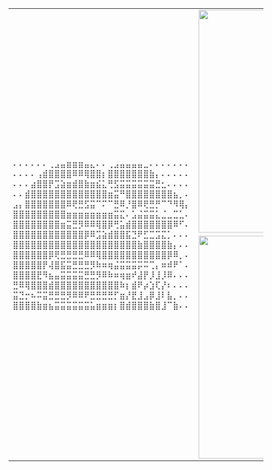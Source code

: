 <table border="0" align="center">
<tr>
<td align="center" width="324" rowspan="3" border="0">
<p>
⠄⠄⠄⠄⠄⠄⢀⣠⣤⣶⣶⣶⣤⣄⠄⠄⢀⣠⣤⣤⣤⣤⣀⠄⠄⠄⠄⠄⠄⠄</br>
⠄⠄⠄⠄⢠⣾⣿⣿⣿⣿⠿⠿⢿⣿⣿⡆⣿⣿⣿⣿⣿⣿⣿⣷⡄⠄⠄⠄⠄⠄</br>
⠄⠄⠄⣴⣿⣿⡟⣩⣵⣶⣾⣿⣷⣶⣮⣅⢛⣫⣭⣭⣭⣭⣭⣭⣛⣂⠄⠄⠄⠄</br>
⠄⠄⣾⣿⣿⣿⣿⣿⣿⣿⣿⣿⣿⣿⣿⣿⣶⣭⠛⣿⣿⣿⣿⣿⣿⣿⣿⣦⡀⠄</br>
⣠⡄⣿⣿⣿⣿⣿⣿⣿⠿⢟⣛⣫⣭⠉⠍⠉⣛⠿⡘⣿⠿⢟⣛⡛⠉⠙⠻⢿⡄</br>
⣿⣿⣿⣿⣿⣿⣿⣿⣿⣶⣶⣶⣶⣶⣶⣶⣶⣭⣍⠄⣡⣬⣭⣭⣅⣈⣀⣉⣁⠄</br>
⣿⣿⣿⣿⣿⣿⣿⣿⣶⣭⣛⡻⠿⠿⢿⣿⡿⢛⣥⣾⣿⣿⣿⣿⣿⣿⣿⠿⠋⠄</br>
⣿⣿⣿⣿⣿⣿⣿⣿⣿⣿⣿⣿⡿⠿⣩⣵⣾⣿⣿⣯⣙⠟⣋⣉⣩⣍⡁⠄⠄⠄</br>
⣿⣿⣿⣿⣿⣿⣿⣿⣿⣿⣿⣿⣿⣿⣿⣿⣿⣿⣿⣿⣿⣷⣿⣿⣿⣿⣷⡄⠄⠄</br>
⣿⣿⣿⣿⣿⣿⡿⢟⣛⣛⣛⣛⠿⠿⢿⣿⣿⣿⣿⣿⣿⣿⣿⣿⣿⣿⡿⠿⡀⠄</br>
⣿⣿⣿⣿⣿⡟⢼⣿⣯⣭⣛⣛⣛⡻⠷⠶⢶⣬⣭⣭⣭⡭⠭⢉⡄⠶⠾⠟⠁⠄</br>
⣿⣿⣿⣿⣟⠻⣦⣤⣭⣭⣭⣭⣛⣛⡻⠿⠷⠶⢶⣶⠞⣼⡟⡸⣸⡸⠿⠄⠄⠄</br>
⣛⠿⢿⣿⣿⣿⣾⣿⣿⣿⣿⣿⣿⣿⣿⣿⣿⣿⠷⡆⣾⠟⡴⣱⢏⡜⠆⠄⠄⠄</br>
⣭⣙⡒⠦⠭⣭⣛⣛⣛⡻⠿⠿⠟⣛⣛⣛⣛⡋⣶⡜⣟⣸⣠⡿⣸⠇⣧⡀⠄⠄</br>
⣿⣿⣿⣿⣷⣶⣦⣭⣭⣭⣭⣭⣭⣥⣶⣶⣶⡆⣿⣾⣿⣿⣿⣷⣿⣸⠉⣷⠄⠄</br>
</p>
</td>
<td align="center" width="440" border="0">
<img src="https://github-readme-stats.vercel.app/api?username=D-Okey&show_icons=true&hide_border=true&bg_color=161b22&icon_color=79c0ff&text_color=c9d1d9&title_color=79c0ff" alt="Stats" width="440" />
</tr>
<tr>
</tr>
<tr>
<td align="center" width="440" border="0">
<img src="https://github-readme-stats.vercel.app/api/top-langs/?username=D-Okey&show_icons=true&hide_border=true&bg_color=161b22&icon_color=79c0ff&text_color=c9d1d9&title_color=79c0ff&layout=compact&card_width=440&langs_count=6" alt="Stats" width="440" />
</td>
</tr>
</table>
